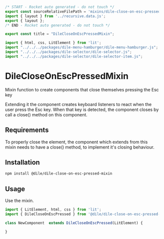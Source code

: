 ```js server
/* START - Rocket auto generated - do not touch */
export const sourceRelativeFilePath = 'mixins/dile-close-on-esc-pressed-mixin.rocket.md';
import { layout } from '../recursive.data.js';
export { layout };
/* END - Rocket auto generated - do not touch */

export const title = "DileCloseOnEscPressedMixin";

```

```js script
import { html, css, LitElement } from 'lit'; 
import "../../../packages/dile-menu-hamburger/dile-menu-hamburger.js";
import "../../../packages/dile-selector/dile-selector.js";
import "../../../packages/dile-selector/dile-selector-item.js";
```

# DileCloseOnEscPressedMixin

Mixin function to create components that close themselves pressing the Esc key

Extending it the component creates keyboard listeners to react when the user press the Esc key. When that key is detected, the component closes by call a close() method on this component.

## Requirements

To properly close the element, the component which extends from this mixin needs to have a close() method, to implement it's closing behaviour.

## Installation

```bash
npm install @dile/dile-close-on-esc-pressed-mixin
```

## Usage

Use the mixin.

```javascript
import { LitElement, html, css } from 'lit';
import { DileCloseOnEscPressed } from '@dile/dile-close-on-esc-pressed-mixin';

class NewComponent  extends DileCloseOnEscPressed(LitElement) {

}
```



